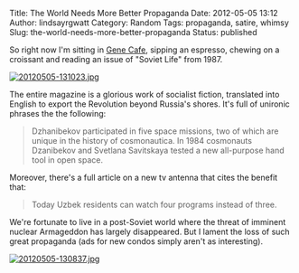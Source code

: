 Title: The World Needs More Better Propaganda
Date: 2012-05-05 13:12
Author: lindsayrgwatt
Category: Random
Tags: propaganda, satire, whimsy
Slug: the-world-needs-more-better-propaganda
Status: published

So right now I'm sitting in [Gene Cafe](https://www.placeling.com/places/4e8cc600a6f1ca2324000010), sipping an espresso, chewing on a croissant and reading an issue of "Soviet Life" from 1987.

  
[<img src="{static}/images/2012/05/20120505-131023.jpg" class="alignnone size-full" alt="20120505-131023.jpg" />]({static}/images/2012/05/20120505-131023.jpg)  

The entire magazine is a glorious work of socialist fiction, translated into English to export the Revolution beyond Russia's shores. It's full of unironic phrases the the following:

> Dzhanibekov participated in five space missions, two of which are unique in the history of cosmonautica. In 1984 cosmonauts Dzanibekov and Svetlana Savitskaya tested a new all-purpose hand tool in open space.

Moreover, there's a full article on a new tv antenna that cites the benefit that:

> Today Uzbek residents can watch four programs instead of three.

We're fortunate to live in a post-Soviet world where the threat of imminent nuclear Armageddon has largely disappeared. But I lament the loss of such great propaganda (ads for new condos simply aren't as interesting).  
  
[<img src="{static}/images/2012/05/20120505-130837.jpg" class="alignnone size-full" alt="20120505-130837.jpg" />]({static}/images/2012/05/20120505-130837.jpg)
